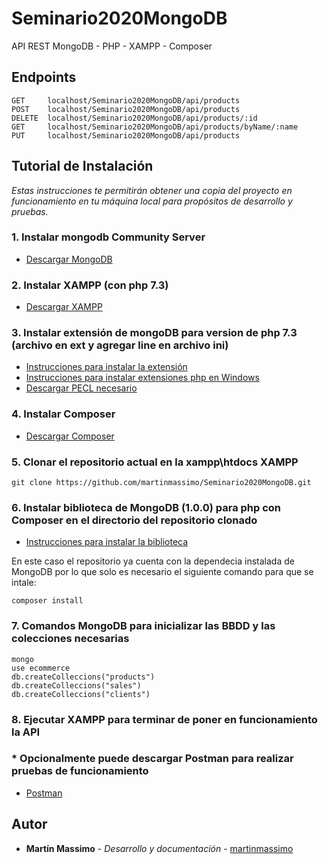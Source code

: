 # Seminario2020MongoDB
API REST MongoDB - PHP - XAMPP - Composer
## Endpoints
```
GET     localhost/Seminario2020MongoDB/api/products
POST    localhost/Seminario2020MongoDB/api/products
DELETE  localhost/Seminario2020MongoDB/api/products/:id
GET     localhost/Seminario2020MongoDB/api/products/byName/:name
PUT     localhost/Seminario2020MongoDB/api/products

```

## Tutorial de Instalación
_Estas instrucciones te permitirán obtener una copia del proyecto en funcionamiento en tu máquina local para propósitos de desarrollo y pruebas._

### 1. Instalar mongodb Community Server
* [Descargar MongoDB](https://www.mongodb.com/try/download/community?tck=docs_server)

### 2. Instalar XAMPP (con php 7.3)
* [Descargar XAMPP](https://www.apachefriends.org/es/download.html)

### 3. Instalar extensión de mongoDB para version de php 7.3 (archivo en ext y agregar line en archivo ini)
* [Instrucciones para instalar la extensión](https://www.php.net/manual/en/mongodb.installation.pecl.php)
* [Instrucciones para instalar extensiones php en Windows](https://www.php.net/manual/es/install.pecl.windows.php)
* [Descargar PECL necesario](https://pecl.php.net/package/mongodb)

### 4. Instalar Composer
* [Descargar Composer](https://getcomposer.org/download/)

### 5. Clonar el repositorio actual en la xampp\htdocs XAMPP
```
git clone https://github.com/martinmassimo/Seminario2020MongoDB.git
```

### 6. Instalar biblioteca de MongoDB (1.0.0) para php con Composer en el directorio del repositorio clonado
* [Instrucciones para instalar la biblioteca](https://www.php.net/manual/es/mongodb.tutorial.library.php)

En este caso el repositorio ya cuenta con la dependecia instalada de MongoDB por lo que solo es necesario el siguiente comando para que se intale:
```
composer install
```


### 7. Comandos MongoDB para inicializar las BBDD y las colecciones necesarias
```
mongo
use ecommerce
db.createColleccions("products")
db.createColleccions("sales")
db.createColleccions("clients")
```

### 8. Ejecutar XAMPP para terminar de poner en funcionamiento la API

### * Opcionalmente puede descargar Postman para realizar pruebas de funcionamiento

* [Postman](https://www.postman.com/downloads/)

## Autor

* **Martín Massimo** - *Desarrollo y documentación* - [martinmassimo](https://github.com/martinmassimo)
